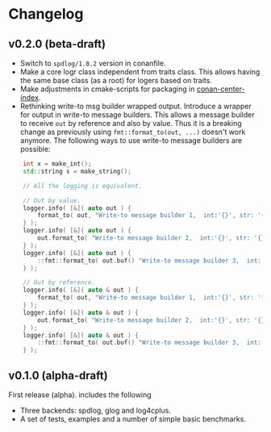 # Changelog

## v0.2.0 (beta-draft)

* Switch to `spdlog/1.8.2` version in conanfile.
* Make a core logr class independent from traits class.
This allows having the same base class (as a root) for logers based on traits.
* Make adjustments in cmake-scripts for packaging in [conan-center-index](https://github.com/conan-io/conan-center-index).
* Rethinking write-to msg builder wrapped output.
Introduce a wrapper for output in write-to message builders.
This allows a message builder to receive `out` by reference and also by value.
Thus it is a breaking change as previously using `fmt::format_to(out, ...)` doesn't work anymore.
The following ways to use write-to message builders are possible:

```C++
    int x = make_int();
    std::string s = make_string();

    // All the logging is equivalent.

    // Out by value.
    logger.info( [&]( auto out ) {
        format_to( out, "Write-to message builder 1,  int:'{}', str: '{}'", x, s );
    } );
    logger.info( [&]( auto out ) {
        out.format_to( "Write-to message builder 2,  int:'{}', str: '{}'", x, s );
    } );
    logger.info( [&]( auto out ) {
        ::fmt::format_to( out.buf() "Write-to message builder 3,  int:'{}', str: '{}'", x, s );
    } );

    // Out by reference.
    logger.info( [&]( auto & out ) {
        format_to( out, "Write-to message builder 1,  int:'{}', str: '{}'", x, s );
    } );
    logger.info( [&]( auto & out ) {
        out.format_to( "Write-to message builder 2,  int:'{}', str: '{}'", x, s );
    } );
    logger.info( [&]( auto & out ) {
        ::fmt::format_to( out.buf() "Write-to message builder 3,  int:'{}', str: '{}'", x, s );
    } );
```

## v0.1.0 (alpha-draft)

First release (alpha). includes the following

* Three backends: spdlog, glog and log4cplus.
* A set of tests, examples and a number of simple basic benchmarks.
